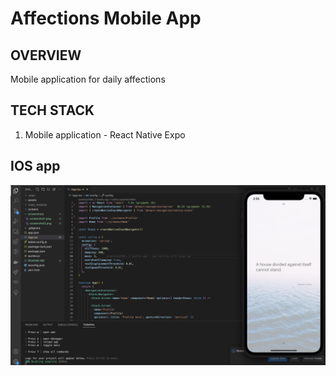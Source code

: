 # Affections Mobile App
## OVERVIEW 
Mobile application for daily affections

## TECH STACK
1. Mobile application - React Native Expo 

## IOS app
![screenshot 1](screenshots/screenshot1.png)
